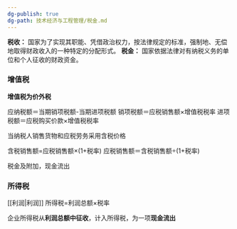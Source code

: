 ```yaml
---
dg-publish: true
dg-path: 技术经济与工程管理/税金.md
---
```

**税收：**
国家为了实现其职能、凭借政治权力，按法律规定的标准，强制地、无偿地取得财政收入的一种特定的分配形式。
**税金：**
国家依据法律对有纳税义务的单位和个人征收的财政资金。

### 增值税
**增值税为价外税**

应纳税额＝当期销项税额-当期进项税额
	销项税额＝应税销售额×增值税税率
	进项税额＝应税购买价款×增值税税率

当纳税人销售货物和应税劳务采用含税价格

含税销售额=应税销售额×(1+税率)
应税销售额＝含税销售额÷(1+税率)


税金及附加，现金流出
### 所得税
[[利润\|利润]]
所得税=利润总额×税率

企业所得税从**利润总额中征收**，计入所得税，为一项**现金流出**

